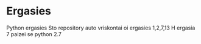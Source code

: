 # Ergasies
Python ergasies
Sto repository auto vriskontai oi ergasies 1,2,7,13
H ergasia 7 paizei se python 2.7
